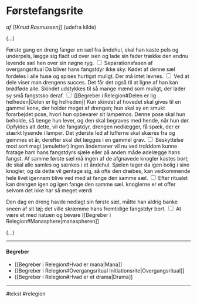            

# Førstefangsrite
*af [[Knud Rasmussen]]* (udefra kilde)

(…)

<label class="ob-comment" title="" style=""> Første gang en dreng fanger en sæl fra åndehul, skal han kaste pels og underpels, lægge sig fladt ud over isen og lade sin fader trække den endnu levende sæl hen over sin nøgne ryg. <input type="checkbox"> <span style=""> Separationsfasen af overgangsritual </span></label> Da bliver hans fangstdyr ikke sky. <label class="ob-comment" title="" style=""> Kødet af denne sæl fordeles i alle huse og spises hurtigst muligt. Der må intet levnes. <input type="checkbox"> <span style=""> Ved at dele viser man drengens succes. Det får det også til at ligne af han kan brødføde alle.  </span></label> <label class="ob-comment" title="" style=""> Skindet udstykkes til så mange mænd som muligt, der lader sy små fangstsko deraf. <input type="checkbox"> <span style=""> [[Begreber i Relegion#Delen er lig helheden|Delen er lig helheden]] </span></label> Kun skindet af hovedet skal gives til en gammel kone, der holder meget af drengen; hun skal sy en smukt forarbejdet pose, hvori hun opbevarer sit lampemos. Denne pose skal hun beholde, så længe hun lever, og den skal begraves med hende, når hun dør. Opfyldes alt dette, vil de fangstdyr, drengen nedlægger, få spæk, der er stærkt lysende i lamper. <label class="ob-comment" title="" style=""> Det yderste led af lufferne skal skæres fra og gemmes et år, derefter skal det lægges i en gammel grav. <input type="checkbox"> <span style=""> Beskyttelse mod sort magi (amuletter) </span></label> Ingen åndemaner vil nu ved trolddom kunne fratage ham hans fangstdyrs sjæle eller på anden måde ødelægge hans fangst. <label class="ob-comment" title="" style=""> Af samme første sæl må ingen af de afgnavede knogler kastes bort; de skal alle samles og sænkes i et åndehul. Sjælen tager da igen bolig i sine knogler, og da dette vil gentage sig, så ofte den dræbes, kan vedkommende hele livet igennem blive ved med at fange den samme sæl. <input type="checkbox"> <span style=""> Efter ritualet kan drengen igen og igen fange den samme sæl. knoglerne er et offer selvom det ikke har så meget værdi</span></label>

<label class="ob-comment" title="" style=""> Den dag en dreng havde nedlagt sin første sæl, måtte han aldrig banke sneen af sit tøj; det ville skræmme hans fremtidige fangstdyr bort. <input type="checkbox"> <span style=""> At være et med natuen og bevare [[Begreber i Relegion#Manasphere|manaspheren]] </span></label>

(...)

---
#### Begreber
- [[Begreber i Relegion#Hvad er mana|Mana]]
- [[Begreber i Relegion#Overgangsritual Initiationsrite|Overgangsritual]]
- [[Begreber i Relegion#Hvad er et drama|Drama]]






---
#tekst 
#relegion 
